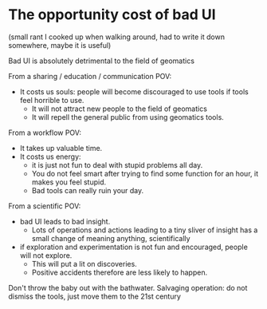 # The opportunity cost of bad UI
(small rant I cooked up when walking around, had to write it down somewhere, maybe it is useful)

Bad UI is absolutely detrimental to the field of geomatics 

From a sharing / education / communication POV: 
- It costs us souls: people will become discouraged to use tools if tools feel horrible to use. 
  - It will not attract new people to the field of geomatics
  - It will repell the general public from using geomatics tools.

From a workflow POV: 
- It takes up valuable time.
- It costs us energy: 
   - it is just not fun to deal with stupid problems all day. 
   - You do not feel smart after trying to find some function for an hour, it makes you feel stupid. 
   - Bad tools can really ruin your day.

From a scientific POV:
- bad UI leads to bad insight. 
  - Lots of operations and actions leading to a tiny sliver of insight has a small change of meaning anything, scientifically
- if exploration and experimentation is not fun and encouraged, people will not explore.
  - This will put a lit on discoveries. 
  - Positive accidents therefore are less likely to happen.


Don't throw the baby out with the bathwater. Salvaging operation: do not dismiss the tools, just move them to the 21st century